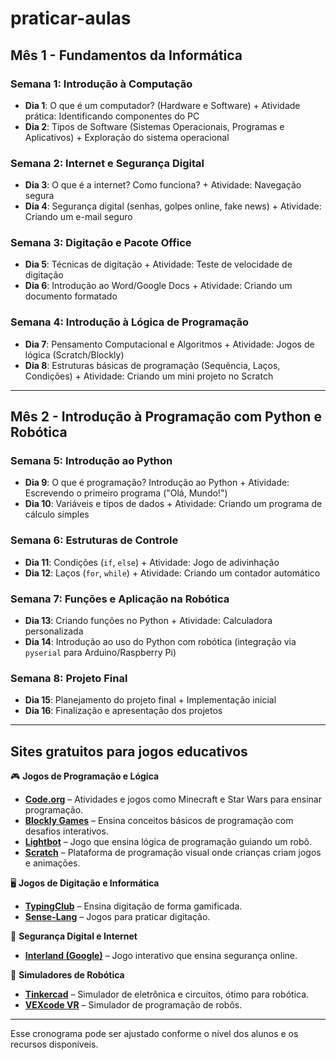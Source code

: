 # praticar-aulas

## Mês 1 - Fundamentos da Informática

### Semana 1: Introdução à Computação

- **Dia 1**: O que é um computador? (Hardware e Software) + Atividade prática: Identificando componentes do PC
- **Dia 2**: Tipos de Software (Sistemas Operacionais, Programas e Aplicativos) + Exploração do sistema operacional

### Semana 2: Internet e Segurança Digital

- **Dia 3**: O que é a internet? Como funciona? + Atividade: Navegação segura
- **Dia 4**: Segurança digital (senhas, golpes online, fake news) + Atividade: Criando um e-mail seguro

### Semana 3: Digitação e Pacote Office

- **Dia 5**: Técnicas de digitação + Atividade: Teste de velocidade de digitação
- **Dia 6**: Introdução ao Word/Google Docs + Atividade: Criando um documento formatado

### Semana 4: Introdução à Lógica de Programação

- **Dia 7**: Pensamento Computacional e Algoritmos + Atividade: Jogos de lógica (Scratch/Blockly)
- **Dia 8**: Estruturas básicas de programação (Sequência, Laços, Condições) + Atividade: Criando um mini projeto no Scratch

---

## Mês 2 - Introdução à Programação com Python e Robótica

### Semana 5: Introdução ao Python

- **Dia 9**: O que é programação? Introdução ao Python + Atividade: Escrevendo o primeiro programa ("Olá, Mundo!")
- **Dia 10**: Variáveis e tipos de dados + Atividade: Criando um programa de cálculo simples

### Semana 6: Estruturas de Controle

- **Dia 11**: Condições (`if`, `else`) + Atividade: Jogo de adivinhação
- **Dia 12**: Laços (`for`, `while`) + Atividade: Criando um contador automático

### Semana 7: Funções e Aplicação na Robótica

- **Dia 13**: Criando funções no Python + Atividade: Calculadora personalizada
- **Dia 14**: Introdução ao uso do Python com robótica (integração via `pyserial` para Arduino/Raspberry Pi)

### Semana 8: Projeto Final

- **Dia 15**: Planejamento do projeto final + Implementação inicial
- **Dia 16**: Finalização e apresentação dos projetos

---

## Sites gratuitos para jogos educativos

🎮 **Jogos de Programação e Lógica**  
- **[Code.org](https://code.org/)** – Atividades e jogos como Minecraft e Star Wars para ensinar programação.  
- **[Blockly Games](https://blockly.games/)** – Ensina conceitos básicos de programação com desafios interativos.  
- **[Lightbot](https://lightbot.com/)** – Jogo que ensina lógica de programação guiando um robô.  
- **[Scratch](https://scratch.mit.edu/)** – Plataforma de programação visual onde crianças criam jogos e animações.  

🖥️ **Jogos de Digitação e Informática**  
- **[TypingClub](https://www.typingclub.com/)** – Ensina digitação de forma gamificada.  
- **[Sense-Lang](https://www.sense-lang.org/)** – Jogos para praticar digitação.  

🔐 **Segurança Digital e Internet**  
- **[Interland (Google)](https://beinternetawesome.withgoogle.com/)** – Jogo interativo que ensina segurança online.  

🔬 **Simuladores de Robótica**  
- **[Tinkercad](https://www.tinkercad.com/)** – Simulador de eletrônica e circuitos, ótimo para robótica.  
- **[VEXcode VR](https://vr.vex.com/)** – Simulador de programação de robôs.  

---  
Esse cronograma pode ser ajustado conforme o nível dos alunos e os recursos disponíveis.

